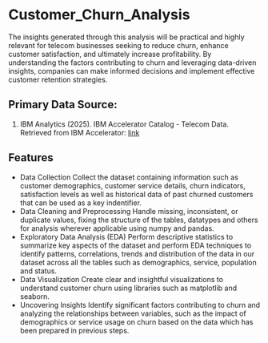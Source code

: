 # Customer_Churn_Analysis
The insights generated through this analysis will be practical and highly relevant for telecom businesses
seeking to reduce churn, enhance customer satisfaction, and ultimately increase profitability. By
understanding the factors contributing to churn and leveraging data-driven insights, companies can
make informed decisions and implement effective customer retention strategies.

## Primary Data Source:
1. IBM Analytics (2025). IBM Accelerator Catalog - Telecom Data. Retrieved from IBM
Accelerator: [link](https://accelerator.ca.analytics.ibm.com/bi/?perspective=authoring&pathRef=.public_folders%2FIBM%2BAccelerator%2BCatalog%2FContent%2FDAT00148&id=i9710CF25EF75468D95FFFC7D57D45204&objRef=i9710CF25EF75468D95FFFC7D57D45204&action=run&format=HTML&cmPropStr=%7B%22id%22%3A%22i9710CF25EF75468D95FFFC7D57D45204%22%2C%22type%22%3A%22reportView%22%2C%22defaultName%22%3A%22DAT00148%22%2C%22permissions%22%3A%5B%22execute%22%2C%22read%22%2C%22traverse%22%5D%7D)

## Features
- Data Collection
Collect the dataset containing information such as customer demographics, customer service details, churn indicators,
satisfaction levels as well as historical data of past churned customers that can be used as a key indentifier.
- Data Cleaning and Preprocessing
Handle missing, inconsistent, or duplicate values, fixing the structure of the tables, datatypes and
others for analysis wherever applicable using numpy and pandas.
- Exploratory Data Analysis (EDA)
Perform descriptive statistics to summarize key aspects of the dataset and perform EDA techniques to identify patterns,
correlations, trends and distribution of the data in our dataset across all the tables such as demographics, service, population and status.
- Data Visualization
Create clear and insightful visualizations to understand customer churn using libraries such as matplotlib and seaborn.
- Uncovering Insights
Identify significant factors contributing to churn and analyzing the relationships between variables,
such as the impact of demographics or service usage on churn based on the data which has been prepared in previous steps.
